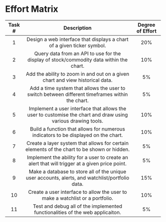 # Effort Matrix

Task # | Description | Degree of Effort
:-----:|:-----------:|:----------:
1      |Design a web interface that displays a chart of a given ticker symbol.		 								 |20%|
2	   |Query data from an API to use for the display of stock/commodity data within the chart.			 			 |10%|
3	   |Add the ability to zoom in and out on a given chart and view historical data.			 				     |5%|
4      |Add a time system that allows the user to switch between different timeframes within the chart.			 	 |5%|
5      |Implement a user interface that allows the user to customise the chart and draw using various drawing tools. |10%|
6      |Build a function that allows for numerous indicators to be displayed on the chart.			 				 |10%|
7      |Create a layer system that allows for certain elements of the chart to be shown or hidden.			 		 |5%|
8	   |Implement the ability for a user to create an alert that will trigger at a given price point.				 |5%|
9      |Make a database to store all of the unique user accounts, alerts, and watchlist/portfolio data.				 |15%|
10     |Create a user interface to allow the user to make a watchlist or a portfolio.							     |10%|
11     |Test and debug all of the implemented functionalities of the web applicaiton.								 |5%|

